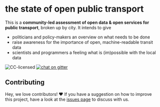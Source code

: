 # the state of open public transport

This is a **community-led assessment of open data & open services for public transport**, broken up by city. It intends to give

- politicians and policy-makers an overview on what needs to be done
- raise awareness for the importance of open, machine-readable transit data
- scientists and programmers a feeling what is (im)possible with the local data

![CC-licensed](https://img.shields.io/github/license/public-transport/state-of-the-open.svg)
[![chat on gitter](https://badges.gitter.im/public-transport/Lobby.svg)](https://gitter.im/public-transport/Lobby)

## Contributing

Hey, we love contributors! :heart: If you have a suggestion on how to improve this project, have a look at the [issues page](https://github.com/public-transport/state-of-the-open/issues) to discuss with us.
